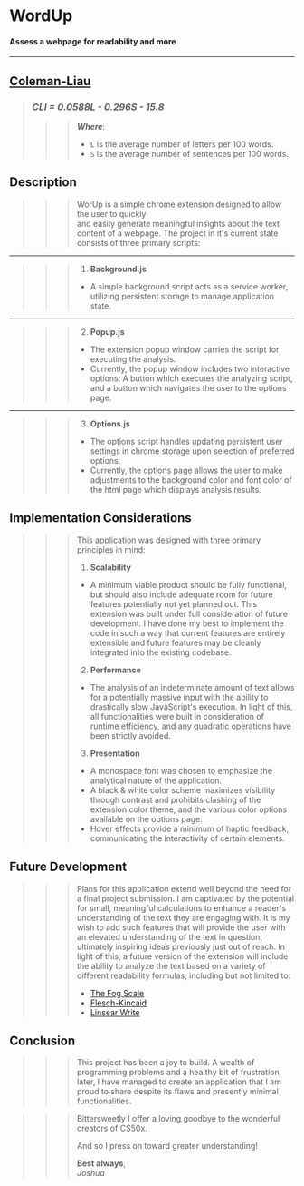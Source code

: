 # WordUp

#### Assess a webpage for readability and more

---

## [Coleman-Liau](https://en.wikipedia.org/wiki/Coleman%E2%80%93Liau_index)

> ### _CLI = 0.0588L - 0.296S - 15.8_
>
> > > **_Where_**:
> > >
> > > - `L` is the average number of letters per 100 words.
> > > - `S` is the average number of sentences per 100 words.

## Description

> > > WorUp is a simple chrome extension designed to allow the user to quickly  
> > > and easily generate meaningful insights about the text content of a webpage.
> > > The project in it's current state consists of three primary scripts:

---

> > > 1. **Background.js**
> > >
> > > - A simple background script acts as a service worker, utilizing persistent storage to manage application state.

---

> > > 2. **Popup.js**
> > >
> > > - The extension popup window carries the script for executing the analysis.
> > > - Currently, the popup window includes two interactive options: A button which executes the analyzing script,
> > >   and a button which navigates the user to the options page.

---

> > > 3. **Options.js**
> > >
> > > - The options script handles updating persistent user settings in chrome storage upon selection of preferred options.
> > > - Currently, the options page allows the user to make adjustments to the background color and font color of the html page which displays analysis results.

## Implementation Considerations

> > > This application was designed with three primary principles in mind:
> > >
> > > 1. **Scalability**
> > >
> > > - A minimum viable product should be fully functional, but should also include adequate room for future features potentially not yet planned out. This extension was built under full consideration of future development. I have done my best to implement the code in such a way that current features are entirely extensible and future features may be cleanly integrated into the existing codebase.
> > >
> > > 2. **Performance**
> > >
> > > - The analysis of an indeterminate amount of text allows for a potentially massive input with the ability to drastically slow JavaScript's execution. In light of this, all functionalities were built in consideration of runtime efficiency, and any quadratic operations have been strictly avoided.
> > >
> > > 3. **Presentation**
> > >
> > > - A monospace font was chosen to emphasize the analytical nature of the application.
> > > - A black & white color scheme maximizes visibility through contrast and prohibits clashing of the extension color theme, and the various color options available on the options page.
> > > - Hover effects provide a minimum of haptic feedback, communicating the interactivity of certain elements.

## Future Development

> > > Plans for this application extend well beyond the need for a final project submission. I am captivated by the potential for small, meaningful calculations to enhance a reader's understanding of the text they are engaging with. It is my wish to add such features that will provide the user with an elevated understanding of the text in question, ultimately inspiring ideas previously just out of reach. In light of this, a future version of the extension will include the ability to analyze the text based on a variety of different readability formulas, including but not limited to:
> > >
> > > - [The Fog Scale](https://en.wikipedia.org/wiki/Gunning_fog_index)
> > > - [Flesch-Kincaid](https://en.wikipedia.org/wiki/Flesch%E2%80%93Kincaid_readability_tests)
> > > - [Linsear Write](https://en.wikipedia.org/wiki/Linsear_Write)

## Conclusion

> > > This project has been a joy to build. A wealth of programming problems and a healthy bit of frustration later, I have managed to create an application that I am proud to share despite its flaws and presently minimal functionalities.

> > > Bittersweetly I offer a loving goodbye to the wonderful creators of CS50x.
> > >
> > > And so I press on toward greater understanding!
> > >
> > > **Best always**,  
> > > _Joshua_
